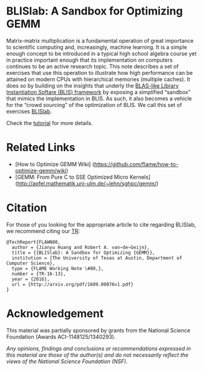 # BLISlab: A Sandbox for Optimizing GEMM

Matrix-matrix multiplication is a fundamental operation of great
importance to scientific computing and, increasingly, machine learning.
It is a simple enough concept to be introduced in a typical high school
algebra course yet in practice important enough that its implementation
on computers continues to be an active research topic. This note
describes a set of exercises that use this operation to illustrate how
high performance can be attained on modern CPUs with hierarchical
memories (multiple caches). It does so by building on the insights that
underly the [BLAS-like Library Instantiation Softare (BLIS) framework](https://github.com/flame/blis) by
exposing a simplified “sandbox” that mimics the implementation in BLIS.
As such, it also becomes a vehicle for the “crowd sourcing” of the
optimization of BLIS. We call this set of exercises [BLISlab](https://github.com/flame/blislab).

Check the [tutorial](https://github.com/flame/blislab/blob/master/tutorial.pdf) for more details.

# Related Links
* [How to Optimize GEMM Wiki] (https://github.com/flame/how-to-optimize-gemm/wiki)
* [GEMM: From Pure C to SSE Optimized Micro Kernels] (http://apfel.mathematik.uni-ulm.de/~lehn/sghpc/gemm/)

# Citation
For those of you looking for the appropriate article to cite regarding BLISlab, we
recommend citing our
[TR](http://arxiv.org/pdf/1609.00076v1.pdf): 

```
@TechReport{FLAWN80,
  author = {Jianyu Huang and Robert A. van~de~Geijn},
  title = {{BLISlab}: A Sandbox for Optimizing {GEMM}},
  institution = {The University of Texas at Austin, Department of Computer Science},
  type = {FLAME Working Note \#80,},
  number = {TR-16-13},
  year = {2016},
  url = {http://arxiv.org/pdf/1609.00076v1.pdf}
}
``` 

# Acknowledgement
This material was partially sponsored by grants from the National Science Foundation (Awards ACI-1148125/1340293).

_Any opinions, findings and conclusions or recommendations expressed in this material are those of the author(s) and do not necessarily reflect the views of the National Science Foundation (NSF)._
